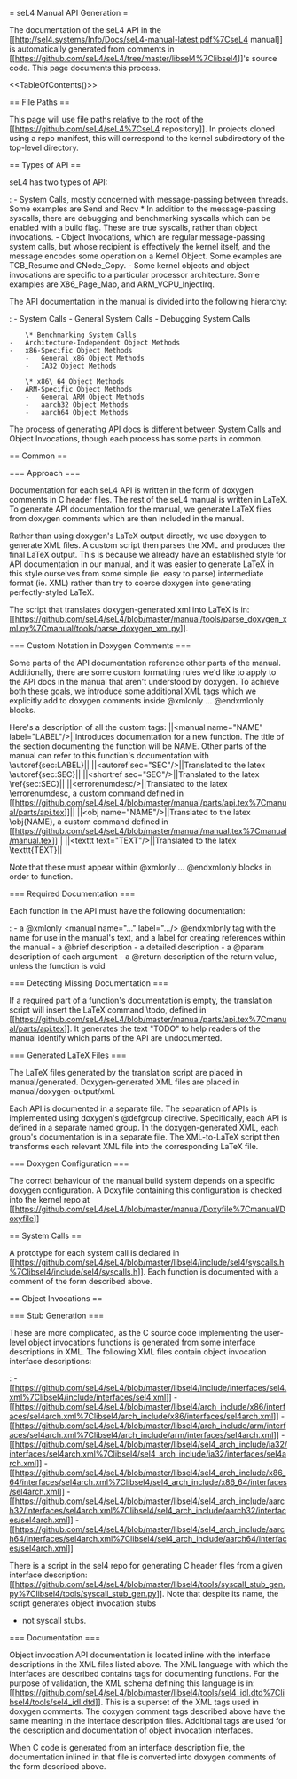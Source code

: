 = seL4 Manual API Generation =

The documentation of the seL4 API in the
\[\[<http://sel4.systems/Info/Docs/seL4-manual-latest.pdf%7CseL4>
manual\]\] is automatically generated from comments in
\[\[<https://github.com/seL4/seL4/tree/master/libsel4%7Clibsel4>\]\]'s
source code. This page documents this process.

&lt;&lt;TableOfContents()&gt;&gt;

== File Paths ==

This page will use file paths relative to the root of the
\[\[<https://github.com/seL4/seL4%7CseL4> repository\]\]. In projects
cloned using a repo manifest, this will correspond to the kernel
subdirectory of the top-level directory.

== Types of API ==

seL4 has two types of API:

:   -   System Calls, mostly concerned with message-passing
        between threads. Some examples are Send and Recv
        \* In addition to the message-passing syscalls, there are
        debugging and benchmarking syscalls which can be enabled with a
        build flag. These are true syscalls, rather than
        object invocations.
    -   Object Invocations, which are regular message-passing system
        calls, but whose recipient is effectively the kernel itself, and
        the message encodes some operation on a Kernel Object. Some
        examples are TCB\_Resume and CNode\_Copy.
        -   Some kernel objects and object invocations are specific to a
            particular processor architecture. Some examples are
            X86\_Page\_Map, and ARM\_VCPU\_InjectIrq.

The API documentation in the manual is divided into the following hierarchy:

:   -   System Calls
        -   General System Calls
        -   Debugging System Calls

        \* Benchmarking System Calls
    -   Architecture-Independent Object Methods
    -   x86-Specific Object Methods
        -   General x86 Object Methods
        -   IA32 Object Methods

        \* x86\_64 Object Methods
    -   ARM-Specific Object Methods
        -   General ARM Object Methods
        -   aarch32 Object Methods
        -   aarch64 Object Methods

The process of generating API docs is different between System Calls and
Object Invocations, though each process has some parts in common.

== Common ==

=== Approach ===

Documentation for each seL4 API is written in the form of doxygen
comments in C header files. The rest of the seL4 manual is written in
LaTeX. To generate API documentation for the manual, we generate LaTeX
files from doxygen comments which are then included in the manual.

Rather than using doxygen's LaTeX output directly, we use doxygen to
generate XML files. A custom script then parses the XML and produces the
final LaTeX output. This is because we already have an established style
for API documentation in our manual, and it was easier to generate LaTeX
in this style ourselves from some simple (ie. easy to parse)
intermediate format (ie. XML) rather than try to coerce doxygen into
generating perfectly-styled LaTeX.

The script that translates doxygen-generated xml into LaTeX is in:
\[\[<https://github.com/seL4/seL4/blob/master/manual/tools/parse_doxygen_xml.py%7Cmanual/tools/parse_doxygen_xml.py>\]\].

=== Custom Notation in Doxygen Comments ===

Some parts of the API documentation reference other parts of the manual.
Additionally, there are some custom formatting rules we'd like to apply
to the API docs in the manual that aren't understood by doxygen. To
achieve both these goals, we introduce some additional XML tags which we
explicitly add to doxygen comments inside @xmlonly ... @endxmlonly
blocks.

Here's a description of all the custom tags:
||&lt;manual name="NAME" label="LABEL"/&gt;||Introduces documentation
for a new function. The title of the section documenting the function
will be NAME. Other parts of the manual can refer to this function's
documentation with \\autoref{sec:LABEL}||
||&lt;autoref sec="SEC"/&gt;||Translated to the latex
\\autoref{sec:SEC}|| ||&lt;shortref sec="SEC"/&gt;||Translated to the
latex \\ref{sec:SEC}|| ||&lt;errorenumdesc/&gt;||Translated to the latex
\\errorenumdesc, a custom command defined in
\[\[<https://github.com/seL4/seL4/blob/master/manual/parts/api.tex%7Cmanual/parts/api.tex>\]\]||
||&lt;obj name="NAME"/&gt;||Translated to the latex \\obj{NAME}, a
custom command defined in
\[\[<https://github.com/seL4/seL4/blob/master/manual/manual.tex%7Cmanual/manual.tex>\]\]||
||&lt;texttt text="TEXT"/&gt;||Translated to the latex \\texttt{TEXT}||

Note that these must appear within @xmlonly ... @endxmlonly blocks in
order to function.

=== Required Documentation ===

Each function in the API must have the following documentation:

:   -   a @xmlonly &lt;manual name="..." label=".../&gt; @endxmlonly tag
        with the name for use in the manual's text, and a label for
        creating references within the manual
    -   a @brief description
    -   a detailed description
    -   a @param description of each argument
    -   a @return description of the return value, unless the function
        is void

=== Detecting Missing Documentation ===

If a required part of a function's documentation is empty, the
translation script will insert the LaTeX command \\todo, defined in
\[\[<https://github.com/seL4/seL4/blob/master/manual/parts/api.tex%7Cmanual/parts/api.tex>\]\].
It generates the text "TODO" to help readers of the manual identify
which parts of the API are undocumented.

=== Generated LaTeX Files ===

The LaTeX files generated by the translation script are placed in
manual/generated. Doxygen-generated XML files are placed in
manual/doxygen-output/xml.

Each API is documented in a separate file. The separation of APIs is
implemented using doxygen's @defgroup directive. Specifically, each API
is defined in a separate named group. In the doxygen-generated XML, each
group's documentation is in a separate file. The XML-to-LaTeX script
then transforms each relevant XML file into the corresponding LaTeX
file.

=== Doxygen Configuration ===

The correct behaviour of the manual build system depends on a specific
doxygen configuration. A Doxyfile containing this configuration is
checked into the kernel repo at
\[\[<https://github.com/seL4/seL4/blob/master/manual/Doxyfile%7Cmanual/Doxyfile>\]\]

== System Calls ==

A prototype for each system call is declared in
\[\[<https://github.com/seL4/seL4/blob/master/libsel4/include/sel4/syscalls.h%7Clibsel4/include/sel4/syscalls.h>\]\].
Each function is documented with a comment of the form described above.

== Object Invocations ==

=== Stub Generation ===

These are more complicated, as the C source code implementing the user-level object invocations functions is generated from some interface descriptions in XML. The following XML files contain object invocation interface descriptions:

:   -   \[\[<https://github.com/seL4/seL4/blob/master/libsel4/include/interfaces/sel4.xml%7Clibsel4/include/interfaces/sel4.xml>\]\]
    -   \[\[<https://github.com/seL4/seL4/blob/master/libsel4/arch_include/x86/interfaces/sel4arch.xml%7Clibsel4/arch_include/x86/interfaces/sel4arch.xml>\]\]
    -   \[\[<https://github.com/seL4/seL4/blob/master/libsel4/arch_include/arm/interfaces/sel4arch.xml%7Clibsel4/arch_include/arm/interfaces/sel4arch.xml>\]\]
    -   \[\[<https://github.com/seL4/seL4/blob/master/libsel4/sel4_arch_include/ia32/interfaces/sel4arch.xml%7Clibsel4/sel4_arch_include/ia32/interfaces/sel4arch.xml>\]\]
    -   \[\[<https://github.com/seL4/seL4/blob/master/libsel4/sel4_arch_include/x86_64/interfaces/sel4arch.xml%7Clibsel4/sel4_arch_include/x86_64/interfaces/sel4arch.xml>\]\]
    -   \[\[<https://github.com/seL4/seL4/blob/master/libsel4/sel4_arch_include/aarch32/interfaces/sel4arch.xml%7Clibsel4/sel4_arch_include/aarch32/interfaces/sel4arch.xml>\]\]
    -   \[\[<https://github.com/seL4/seL4/blob/master/libsel4/sel4_arch_include/aarch64/interfaces/sel4arch.xml%7Clibsel4/sel4_arch_include/aarch64/interfaces/sel4arch.xml>\]\]

There is a script in the sel4 repo for generating C header files from a
given interface description:
\[\[<https://github.com/seL4/seL4/blob/master/libsel4/tools/syscall_stub_gen.py%7Clibsel4/tools/syscall_stub_gen.py>\]\].
Note that despite its name, the script generates object invocation stubs
- not syscall stubs.

=== Documentation ===

Object invocation API documentation is located inline with the interface
descriptions in the XML files listed above. The XML language with which
the interfaces are described contains tags for documenting functions.
For the purpose of validation, the XML schema defining this language is
in:
\[\[<https://github.com/seL4/seL4/blob/master/libsel4/tools/sel4_idl.dtd%7Clibsel4/tools/sel4_idl.dtd>\]\].
This is a superset of the XML tags used in doxygen comments. The doxygen
comment tags described above have the same meaning in the interface
description files. Additional tags are used for the description and
documentation of object invocation interfaces.

When C code is generated from an interface description file, the
documentation inlined in that file is converted into doxygen comments of
the form described above.
